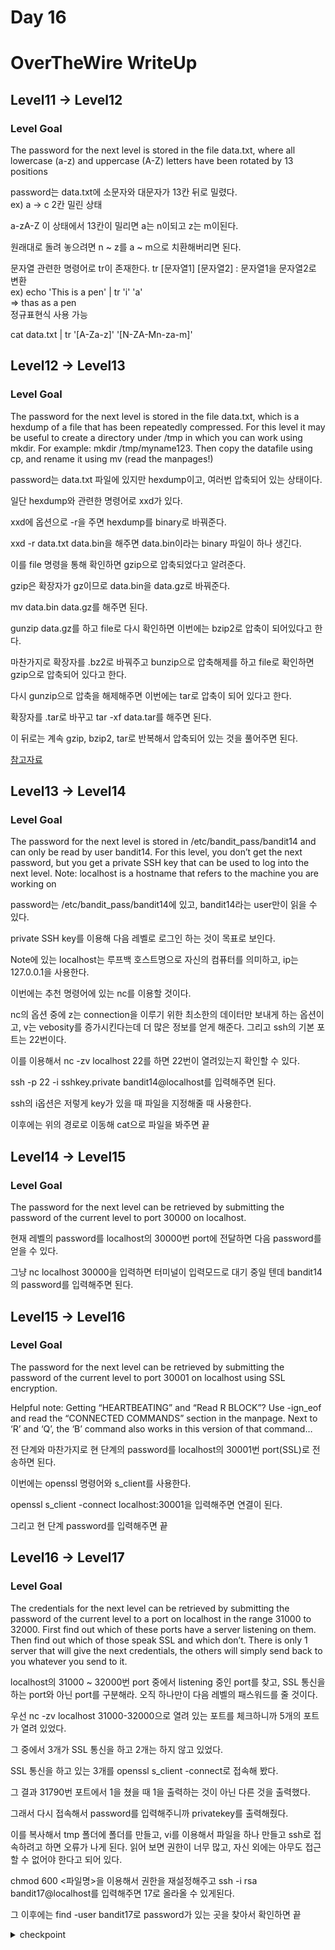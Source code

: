 # Day 16
# OverTheWire WriteUp
## Level11 -> Level12
### Level Goal
The password for the next level is stored in the file data.txt, where all lowercase (a-z) and uppercase (A-Z) letters have been rotated by 13 positions

password는 data.txt에 소문자와 대문자가 13칸 뒤로 밀렸다.  
ex) a -> c 2칸 밀린 상태

a-zA-Z 이 상태에서 13칸이 밀리면 a는 n이되고 z는 m이된다.

원래대로 돌려 놓으려면 n ~ z를 a ~ m으로 치환해버리면 된다.

문자열 관련한 명령어로 tr이 존재한다.
tr [문자열1] [문자열2] : 문자열1을 문자열2로 변환  
ex) echo 'This is a pen' | tr 'i' 'a'  
=> thas as a pen  
정규표현식 사용 가능

cat data.txt | tr '[A-Za-z]' '[N-ZA-Mn-za-m]'

## Level12 -> Level13
### Level Goal
The password for the next level is stored in the file data.txt, which is a hexdump of a file that has been repeatedly compressed. For this level it may be useful to create a directory under /tmp in which you can work using mkdir. For example: mkdir /tmp/myname123. Then copy the datafile using cp, and rename it using mv (read the manpages!)

password는 data.txt 파일에 있지만 hexdump이고, 여러번 압축되어 있는 상태이다.

일단 hexdump와 관련한 명령어로 xxd가 있다.

xxd에 옵션으로 -r을 주면 hexdump를 binary로 바꿔준다.

xxd -r data.txt data.bin을 해주면 data.bin이라는 binary 파일이 하나 생긴다.

이를 file 명령을 통해 확인하면 gzip으로 압축되었다고 알려준다.

gzip은 확장자가 gz이므로 data.bin을 data.gz로 바꿔준다.

mv data.bin data.gz를 해주면 된다.

gunzip data.gz를 하고 file로 다시 확인하면 이번에는 bzip2로 압축이 되어있다고 한다.

마찬가지로 확장자를 .bz2로 바꿔주고 bunzip으로 압축해제를 하고 file로 확인하면 gzip으로 압축되어 있다고 한다.

다시 gunzip으로 압축을 해제해주면 이번에는 tar로 압축이 되어 있다고 한다.

확장자를 .tar로 바꾸고 tar -xf data.tar를 해주면 된다. 

이 뒤로는 계속 gzip, bzip2, tar로 반복해서 압축되어 있는 것을 풀어주면 된다.

[참고자료](https://ifuwanna.tistory.com/31)

## Level13 -> Level14
### Level Goal
The password for the next level is stored in /etc/bandit_pass/bandit14 and can only be read by user bandit14. For this level, you don’t get the next password, but you get a private SSH key that can be used to log into the next level. Note: localhost is a hostname that refers to the machine you are working on

password는 /etc/bandit_pass/bandit14에 있고, bandit14라는 user만이 읽을 수 있다.

private SSH key를 이용해 다음 레벨로 로그인 하는 것이 목표로 보인다.

Note에 있는 localhost는 루프백 호스트명으로 자신의 컴퓨터를 의미하고, ip는 127.0.0.1을 사용한다.

이번에는 추천 명령어에 있는 nc를 이용할 것이다.

nc의 옵션 중에 z는 connection을 이루기 위한 최소한의 데이터만 보내게 하는 옵션이고, v는 vebosity를 증가시킨다는데 더 많은 정보를 얻게 해준다. 그리고 ssh의 기본 포트는 22번이다.

이를 이용해서 nc -zv localhost 22를 하면 22번이 열려있는지 확인할 수 있다.

ssh -p 22 -i  sshkey.private bandit14@localhost를 입력해주면 된다.

ssh의 i옵션은 저렇게 key가 있을 때 파일을 지정해줄 때 사용한다.

이후에는 위의 경로로 이동해 cat으로 파일을 봐주면 끝

## Level14 -> Level15
### Level Goal
The password for the next level can be retrieved by submitting the password of the current level to port 30000 on localhost.

현재 레벨의 password를 localhost의 30000번 port에 전달하면 다음 password를 얻을 수 있다.

그냥 nc localhost 30000을 입력하면 터미널이 입력모드로 대기 중일 텐데 bandit14의 password를 입력해주면 된다.

## Level15 -> Level16
### Level Goal
The password for the next level can be retrieved by submitting the password of the current level to port 30001 on localhost using SSL encryption.

Helpful note: Getting “HEARTBEATING” and “Read R BLOCK”? Use -ign_eof and read the “CONNECTED COMMANDS” section in the manpage. Next to ‘R’ and ‘Q’, the ‘B’ command also works in this version of that command…

전 단계와 마찬가지로 현 단계의 password를 localhost의 30001번 port(SSL)로 전송하면 된다.

이번에는 openssl 명령어와 s_client를 사용한다.

openssl s_client -connect localhost:30001을 입력해주면 연결이 된다.

그리고 현 단계 password를 입력해주면 끝

## Level16 -> Level17
### Level Goal
The credentials for the next level can be retrieved by submitting the password of the current level to a port on localhost in the range 31000 to 32000. First find out which of these ports have a server listening on them. Then find out which of those speak SSL and which don’t. There is only 1 server that will give the next credentials, the others will simply send back to you whatever you send to it.

localhost의 31000 ~ 32000번 port 중에서 listening 중인 port를 찾고, SSL 통신을 하는 port와 아닌 port를 구분해라. 오직 하나만이 다음 레벨의 패스워드를 줄 것이다.

우선 nc -zv localhost 31000-32000으로 열려 있는 포트를 체크하니까 5개의 포트가 열려 있었다.

그 중에서 3개가 SSL 통신을 하고 2개는 하지 않고 있었다.

SSL 통신을 하고 있는 3개를 openssl s_client -connect로 접속해 봤다.

그 결과 31790번 포트에서 1을 쳤을 때 1을 출력하는 것이 아닌 다른 것을 출력했다.

그래서 다시 접속해서 password를 입력해주니까 privatekey를 출력해줬다.

이를 복사해서 tmp 폴더에 폴더를 만들고, vi를 이용해서 파일을 하나 만들고 ssh로 접속하려고 하면 오류가 나게 된다. 읽어 보면 권한이 너무 많고, 자신 외에는 아무도 접근할 수 없어야 한다고 되어 있다.

chmod 600 <파일명>을 이용해서 권한을 재설정해주고 ssh -i rsa bandit17@localhost를 입력해주면 17로 올라올 수 있게된다.

그 이후에는 find -user bandit17로 password가 있는 곳을 찾아서 확인하면 끝


<details>
<summary>checkpoint</summary>
<div markdown='1'>
xLYVMN9WE5zQ5vHacb0sZEVqbrp7nBTn
</div>
</details>
